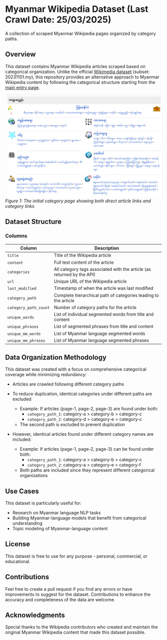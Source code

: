 # Myanmar Wikipedia Dataset (Last Crawl Date: 25/03/2025)

A collection of scraped Myanmar Wikipedia pages organized by category paths.

## Overview

This dataset contains Myanmar Wikipedia articles scraped based on categorical organization. Unlike the official [Wikimedia dataset](https://huggingface.co/datasets/wikimedia/wikipedia) (subset: 20231101.my), this repository provides an alternative approach to Myanmar Wikipedia content by following the categorical structure starting from the [main entry page](https://my.wikipedia.org/wiki/%E1%80%97%E1%80%9F%E1%80%AD%E1%80%AF%E1%80%85%E1%80%AC%E1%80%99%E1%80%BB%E1%80%80%E1%80%BA%E1%80%94%E1%80%BE%E1%80%AC).

![Category Page](images/category-page.png)
*Figure 1: The initial category page showing both direct article links and category links*

## Dataset Structure

### Columns

| Column | Description |
|--------|-------------|
| `title` | Title of the Wikipedia article |
| `content` | Full text content of the article |
| `categories` | All category tags associated with the article (as returned by the API) |
| `url` | Unique URL of the Wikipedia article |
| `last_modified` | Timestamp of when the article was last modified |
| `category_path` | Complete hierarchical path of categories leading to the article |
| `category_path_count` | Number of category paths for the article |
| `unique_words` | List of individual segmented words from title and content |
| `unique_phrases` | List of segmented phrases from title and content |
| `unique_mm_words` | List of Myanmar language segmented words |
| `unique_mm_phrases` | List of Myanmar language segmented phrases |

## Data Organization Methodology

This dataset was created with a focus on comprehensive categorical coverage while minimizing redundancy:

- Articles are crawled following different category paths
- To reduce duplication, identical categories under different paths are excluded
    - Example: If articles (page-1, page-2, page-3) are found under both:
        - `category_path_1`: category-a > category-b > category-c
        - `category_path_2`: category-d > category-e > category-c
    - The second path is excluded to prevent duplication

- However, identical articles found under different category names are included:
    - Example: If articles (page-1, page-2, page-3) can be found under both:
        - `category_path_1`: category-a > category-b > category-c
        - `category_path_2`: category-a > category-e > category-f
    - Both paths are included since they represent different categorical organizations

## Use Cases

This dataset is particularly useful for:

- Research on Myanmar language NLP tasks
- Building Myanmar-language models that benefit from categorical understanding
- Topic modeling of Myanmar-language content

## License

This dataset is free to use for any purpose - personal, commercial, or educational.

## Contributions

Feel free to create a pull request if you find any errors or have improvements to suggest for the dataset. Contributions to enhance the accuracy and completeness of the data are welcome.

## Acknowledgments

Special thanks to the Wikipedia contributors who created and maintain the original Myanmar Wikipedia content that made this dataset possible.